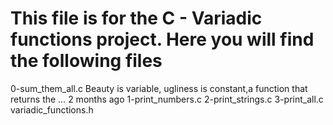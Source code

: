 # This file is for the C - Variadic functions project. Here you will find the following files

0-sum_them_all.c
Beauty is variable, ugliness is constant,a function that returns the …
2 months ago
1-print_numbers.c
2-print_strings.c
3-print_all.c
variadic_functions.h
